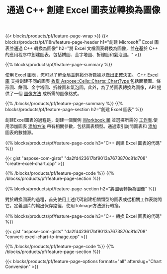﻿---
title: 通過 C++ 創建 Excel 圖表並轉換為圖像
url: /zh-hant/cpp/chart/
description: C++ 使用 C++ 庫在 Microsoft Excel 中繪製和轉換圖表或圖表的源代碼
---
{{< blocks/products/pf/feature-page-wrap >}}
{{< blocks/products/pf/i18n/feature-page-header h1="創建 Microsoft<sup>&reg;</sup> Excel 圖表並通過 C++ 轉換為圖像" h2="將 Excel 文檔圖表轉換為圖像，並在基於 C++ 的應用程序中創建圖表，包括餅圖、金字塔圖、折線圖和氣泡圖。" >}}

{{% blocks/products/pf/feature-page-summary %}}

使用 Excel 圖表，您可以了解全局並輕鬆分析數據以做出正確決策。 [C++ Excel 庫](/cells/cpp/) 支持創建不同的圖表 [枚舉 Aspose::Cells::Charts::ChartType
](https://apireference.aspose.com/cells/cpp/namespace/aspose.cells.charts#a2f17e69bcefc754569019185d0621b70) 包括面積圖、條形圖、餅圖、金字塔圖、折線圖和氣泡圖。此外，為了將圖表轉換為圖像，API 提供了一個 [圖像方法](https://apireference.aspose.com/cells/cpp/class/aspose.cells.charts.i_sparkline#a28d76dd585c48366e1657f2982722ddb) 成所需的圖像格式。

{{% /blocks/products/pf/feature-page-summary %}}
{{% blocks/products/pf/feature-page-section h2="創建 Excel 圖表" %}}

創建Excel圖表的過程是，創建一個實例 [IWorkbook 類](https://apireference.aspose.com/cells/cpp/class/aspose.cells.i_workbook) 並選擇所需的 [工作表](https://apireference.aspose.com/cells/cpp/class/aspose.cells.i_worksheet_collection#a5574d624796043233420d0e0459ccc43).使用添加圖表 [添加方法](https://apireference.aspose.com/cells/cpp/class/aspose.cells.charts.i_chart_collection#ab7e8cce835c251a4682605299a6aa068) 帶有相關參數，包括圖表類型。通過索引訪問圖表和 [添加](https://apireference.aspose.com/cells/cpp/class/aspose.cells.charts.i_series_collection#a8f4dc4d883f32f65b1fb673e2aa7862f) 圖表的數據源。

{{% blocks/products/pf/feature-page-code h3="C++ 創建 Excel 圖表的代碼" %}}

{{< gist "aspose-com-gists" "da2fd423617bf9013a7673870c81d708" "create-excel-chart.cpp" >}}

{{% /blocks/products/pf/feature-page-code %}}
{{% /blocks/products/pf/feature-page-section %}}

{{% blocks/products/pf/feature-page-section h2="將圖表轉換為圖像" %}}


對於轉換圖表的過程，首先使用上述代碼創建相關類型的圖表或從相關工作表訪問它。定義圖片的輸出保存路徑，使用ToImage方法進行轉換。

 
{{% blocks/products/pf/feature-page-code h3="C++ 轉換 Excel 圖表的代碼" %}}

{{< gist "aspose-com-gists" "da2fd423617bf9013a7673870c81d708" "convert-excel-chart-to-image.cpp" >}}

{{% /blocks/products/pf/feature-page-code %}}
{{% /blocks/products/pf/feature-page-section %}}

{{< blocks/products/pf/feature-page-options formats="all" afterslug="Chart Conversion" >}}